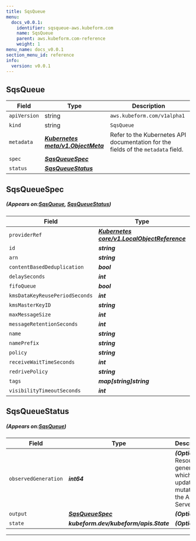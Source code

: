```yaml
---
title: SqsQueue
menu:
  docs_v0.0.1:
    identifier: sqsqueue-aws.kubeform.com
    name: SqsQueue
    parent: aws.kubeform.com-reference
    weight: 1
menu_name: docs_v0.0.1
section_menu_id: reference
info:
  version: v0.0.1
---
```


## SqsQueue
| Field | Type | Description |
| ------ | ----- | ----------- |
| `apiVersion` | string | `aws.kubeform.com/v1alpha1` |
|    `kind` | string | `SqsQueue` |
| `metadata` | ***[Kubernetes meta/v1.ObjectMeta](https://kubernetes.io/docs/reference/generated/kubernetes-api/v1.13/#objectmeta-v1-meta)***|Refer to the Kubernetes API documentation for the fields of the `metadata` field.|
| `spec` | ***[SqsQueueSpec](#SqsQueueSpec)***||
| `status` | ***[SqsQueueStatus](#SqsQueueStatus)***||
## SqsQueueSpec
##### (Appears on:[SqsQueue](#SqsQueue), [SqsQueueStatus](#SqsQueueStatus))
| Field | Type | Description |
| ------ | ----- | ----------- |
| `providerRef` | ***[Kubernetes core/v1.LocalObjectReference](https://kubernetes.io/docs/reference/generated/kubernetes-api/v1.13/#localobjectreference-v1-core)***||
| `id` | ***string***||
| `arn` | ***string***| ***(Optional)*** |
| `contentBasedDeduplication` | ***bool***| ***(Optional)*** |
| `delaySeconds` | ***int***| ***(Optional)*** |
| `fifoQueue` | ***bool***| ***(Optional)*** |
| `kmsDataKeyReusePeriodSeconds` | ***int***| ***(Optional)*** |
| `kmsMasterKeyID` | ***string***| ***(Optional)*** |
| `maxMessageSize` | ***int***| ***(Optional)*** |
| `messageRetentionSeconds` | ***int***| ***(Optional)*** |
| `name` | ***string***| ***(Optional)*** |
| `namePrefix` | ***string***| ***(Optional)*** |
| `policy` | ***string***| ***(Optional)*** |
| `receiveWaitTimeSeconds` | ***int***| ***(Optional)*** |
| `redrivePolicy` | ***string***| ***(Optional)*** |
| `tags` | ***map[string]string***| ***(Optional)*** |
| `visibilityTimeoutSeconds` | ***int***| ***(Optional)*** |
## SqsQueueStatus
##### (Appears on:[SqsQueue](#SqsQueue))
| Field | Type | Description |
| ------ | ----- | ----------- |
| `observedGeneration` | ***int64***| ***(Optional)*** Resource generation, which is updated on mutation by the API Server.|
| `output` | ***[SqsQueueSpec](#SqsQueueSpec)***| ***(Optional)*** |
| `state` | ***kubeform.dev/kubeform/apis.State***| ***(Optional)*** |
---
